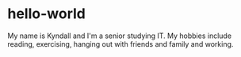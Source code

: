 # hello-world
My name is Kyndall and I'm a senior studying IT. My hobbies include reading, exercising, hanging out with friends and family and working.
